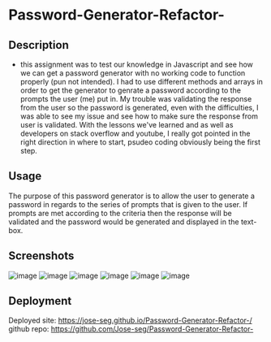 # Password-Generator-Refactor-

## Description
* this assignment was to test our knowledge in Javascript and see how we can get a password generator with no working code to function properly (pun not intended). I had to use different methods and arrays in order to get the generator to genrate a password according to the prompts the user (me) put in. My trouble was validating the response from the user so the password is generated, even with the difficulties, I was able to see my issue and see how to make sure the response from user is validated. With the lessons we've learned and as well as developers on stack overflow and youtube, I really got pointed in the right direction in where to start, psudeo coding obviously being the first step.

## Usage 
The purpose of this password generator is to allow the user to generate a password in regards to the series of prompts that is given to the user. If prompts are met according to the criteria then the response will be validated and the password would be generated and displayed in the text-box. 

## Screenshots
![image](https://user-images.githubusercontent.com/122575280/218270237-cde60c05-6105-4cc4-848a-75e26656ded6.png)
![image](https://user-images.githubusercontent.com/122575280/218270274-b320dd80-619e-478a-8cc1-fec00cb29a2b.png)
![image](https://user-images.githubusercontent.com/122575280/218270316-e5bdf246-3561-41a5-9a77-6ad8dd4347e9.png)
![image](https://user-images.githubusercontent.com/122575280/218270366-bfbece38-d383-4d12-89d2-135c654bddb7.png)
![image](https://user-images.githubusercontent.com/122575280/218270379-cf55c51d-e781-4c69-ac36-51f8791600af.png)
![image](https://user-images.githubusercontent.com/122575280/218270396-1221f6fd-0785-407a-81aa-64e256d3ba0d.png)
## Deployment 
Deployed site: https://jose-seg.github.io/Password-Generator-Refactor-/
github repo: https://github.com/Jose-seg/Password-Generator-Refactor-